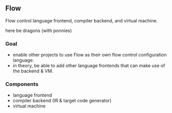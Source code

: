 ## Flow

Flow control language frontend, compiler backend, and virtual machine.

here be dragons (with ponnies)

### Goal

- enable other projects to use Flow as their own flow control configuration language.
- in theory, be able to add other language frontends that can make use of the backend & VM.

### Components

- language frontend
- compiler backend (IR & target code generator)
- virtual machine
